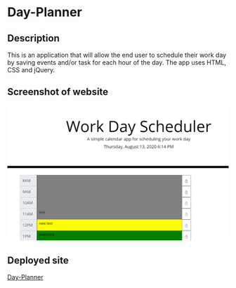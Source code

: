 # Day-Planner

## Description
This is an application that will allow the end user to schedule their work day by saving events and/or task for each hour of the day. The app uses HTML, CSS and jQuery.

## Screenshot of website  
![Screenshot of deployed site](./Assets/screenshot.PNG)

## Deployed site

[Day-Planner](https://sford4186.github.io/Day-Planner/)
